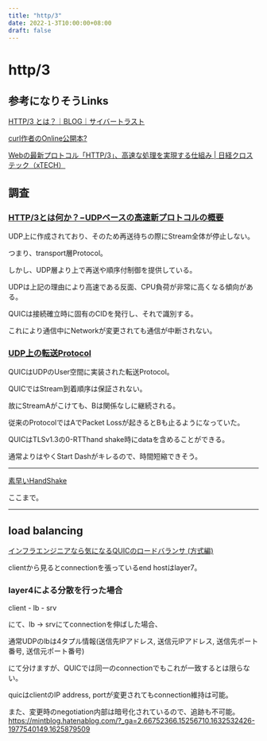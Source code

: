 ```yaml
---
title: "http/3"
date: 2022-1-3T10:00:00+08:00
draft: false
---
```

# http/3



## 参考になりそうLinks



[HTTP/3 とは？｜BLOG｜サイバートラスト](https://www.cybertrust.co.jp/blog/ssl/knowledge/about-http3.html)



[curl作者のOnline公開本?](https://http3-explained.haxx.se/ja)



[Webの最新プロトコル「HTTP/3」、高速な処理を実現する仕組み | 日経クロステック（xTECH）](https://xtech.nikkei.com/atcl/nxt/column/18/01606/032400004/)



## 調査



### [HTTP/3とは何か？−UDPベースの高速新プロトコルの概要](https://kinsta.com/jp/blog/http3/)



UDP上に作成されており、そのため再送待ちの際にStream全体が停止しない。



つまり、transport層Protocol。



しかし、UDP層より上で再送や順序付制御を提供している。



UDPは上記の理由により高速である反面、CPU負荷が非常に高くなる傾向がある。



QUICは接続確立時に固有のCIDを発行し、それで識別する。



これにより通信中にNetworkが変更されても通信が中断されない。



### [UDP上の転送Protocol](https://http3-explained.haxx.se/ja/the-protocol/feature-udp)



QUICはUDPのUser空間に実装された転送Protocol。



QUICではStream到着順序は保証されない。



故にStreamAがこけても、Bは関係なしに継続される。



従来のProtocolではAでPacket Lossが起きるとBも止るようになっていた。



QUICはTLSv1.3の0-RTThand shake時にdataを含めることができる。



通常よりはやくStart Dashがキレるので、時間短縮できそう。



---



[素早いHandShake](https://http3-explained.haxx.se/ja/the-protocol/feature-handshakes)



ここまで。



---



## load balancing



[インフラエンジニアなら気になるQUICのロードバランサ (方式編)](https://medium.com/nttlabs/quic-load-balancer-design-82c5fbae8305)



clientから見るとconnectionを張っているend hostはlayer7。



### layer4による分散を行った場合



client - lb - srv



にて、lb -> srvにてconnectionを伸ばした場合、



通常UDPのlbは4タプル情報(送信先IPアドレス, 送信元IPアドレス, 送信先ポート番号, 送信元ポート番号)



にて分けますが、QUICでは同一のconnectionでもこれが一致するとは限らない。



quicはclientのIP address, portが変更されてもconnection維持は可能。



また、変更時のnegotiation内部は暗号化されているので、追跡も不可能。https://mintblog.hatenablog.com/?_ga=2.66752366.15256710.1632532426-1977540149.1625879509
